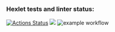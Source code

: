 ### Hexlet tests and linter status:
[![Actions Status](https://github.com/RomanKazakov1980/python-project-lvl1/workflows/hexlet-check/badge.svg)](https://github.com/RomanKazakov1980/python-project-lvl1/actions)
<a href="https://codeclimate.com/github/codeclimate/codeclimate/test_coverage"><img src="https://api.codeclimate.com/v1/badges/a99a88d28ad37a79dbf6/test_coverage" /></a>
![example workflow](https://github.com/github/docs/actions/workflows/main.yml/badge.svg)
